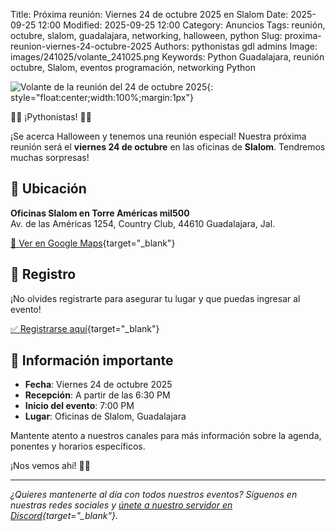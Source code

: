 Title: Próxima reunión: Viernes 24 de octubre 2025 en Slalom
Date: 2025-09-25 12:00
Modified: 2025-09-25 12:00
Category: Anuncios
Tags: reunión, octubre, slalom, guadalajara, networking, halloween, python
Slug: proxima-reunion-viernes-24-octubre-2025
Authors: pythonistas gdl admins
Image: images/241025/volante_241025.png
Keywords: Python Guadalajara, reunión octubre, Slalom, eventos programación, networking Python

![Volante de la reunión del 24 de octubre 2025]({static}/images/241025/volante_241025.png){: style="float:center;width:100%;margin:1px"}

🎃🐍 ¡Pythonistas! 🐍🎃

¡Se acerca Halloween y tenemos una reunión especial! Nuestra próxima reunión será el **viernes 24 de octubre** en las oficinas de **Slalom**. Tendremos muchas sorpresas!

## 📍 Ubicación

**Oficinas Slalom en Torre Américas mil500**  
Av. de las Américas 1254, Country Club, 44610 Guadalajara, Jal.

[📍 Ver en Google Maps](https://maps.app.goo.gl/BntwVAvpbbxH5BT98){target="_blank"}

## 📝 Registro

¡No olvides registrarte para asegurar tu lugar y que puedas ingresar al evento!

[✅ Registrarse aquí](https://eventos.pythonistas-gdl.org/signup/6){target="_blank"}


## 📅 Información importante

- **Fecha**: Viernes 24 de octubre 2025
- **Recepción**: A partir de las 6:30 PM
- **Inicio del evento**: 7:00 PM
- **Lugar**: Oficinas de Slalom, Guadalajara

Mantente atento a nuestros canales para más información sobre la agenda, ponentes y horarios específicos.

¡Nos vemos ahí! 🎃🚀

---

*¿Quieres mantenerte al día con todos nuestros eventos? Síguenos en nuestras redes sociales y [únete a nuestro servidor en Discord](https://discord.com/invite/HcvW3r2Wfu){target="_blank"}.*
